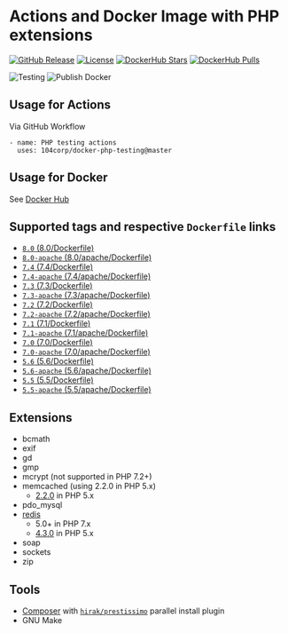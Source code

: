 # Actions and Docker Image with PHP extensions

[![GitHub Release](https://img.shields.io/github/tag/104corp/docker-php-testing.svg)](https://github.com/104corp/docker-php-testing/releases)
[![License](https://img.shields.io/badge/license-MIT-brightgreen.svg)](LICENSE)
[![DockerHub Stars](https://img.shields.io/docker/stars/104corp/php-testing.svg)](https://hub.docker.com/r/104corp/php-testing/)
[![DockerHub Pulls](https://img.shields.io/docker/pulls/104corp/php-testing.svg)](https://hub.docker.com/r/104corp/php-testing/)

![Testing](https://github.com/104corp/docker-php-testing/workflows/Testing/badge.svg)
![Publish Docker](https://github.com/104corp/docker-php-testing/workflows/Publish%20Docker/badge.svg)

## Usage for Actions

Via GitHub Workflow

```
- name: PHP testing actions
  uses: 104corp/docker-php-testing@master
```

## Usage for Docker

See [Docker Hub](https://hub.docker.com/r/104corp/php-testing/)

## Supported tags and respective `Dockerfile` links

* [`8.0` (8.0/Dockerfile)](https://github.com/104corp/docker-php-testing/blob/master/8.0/Dockerfile)
* [`8.0-apache` (8.0/apache/Dockerfile)](https://github.com/104corp/docker-php-testing/blob/master/8.0/apache/Dockerfile)
* [`7.4` (7.4/Dockerfile)](https://github.com/104corp/docker-php-testing/blob/master/7.4/Dockerfile)
* [`7.4-apache` (7.4/apache/Dockerfile)](https://github.com/104corp/docker-php-testing/blob/master/7.4/apache/Dockerfile)
* [`7.3` (7.3/Dockerfile)](https://github.com/104corp/docker-php-testing/blob/master/7.3/Dockerfile)
* [`7.3-apache` (7.3/apache/Dockerfile)](https://github.com/104corp/docker-php-testing/blob/master/7.3/apache/Dockerfile)
* [`7.2` (7.2/Dockerfile)](https://github.com/104corp/docker-php-testing/blob/master/7.2/Dockerfile)
* [`7.2-apache` (7.2/apache/Dockerfile)](https://github.com/104corp/docker-php-testing/blob/master/7.2/apache/Dockerfile)
* [`7.1` (7.1/Dockerfile)](https://github.com/104corp/docker-php-testing/blob/master/7.1/Dockerfile)
* [`7.1-apache` (7.1/apache/Dockerfile)](https://github.com/104corp/docker-php-testing/blob/master/7.1/apache/Dockerfile)
* [`7.0` (7.0/Dockerfile)](https://github.com/104corp/docker-php-testing/blob/master/7.0/Dockerfile)
* [`7.0-apache` (7.0/apache/Dockerfile)](https://github.com/104corp/docker-php-testing/blob/master/7.0/apache/Dockerfile)
* [`5.6` (5.6/Dockerfile)](https://github.com/104corp/docker-php-testing/blob/master/5.6/Dockerfile)
* [`5.6-apache` (5.6/apache/Dockerfile)](https://github.com/104corp/docker-php-testing/blob/master/5.6/apache/Dockerfile)
* [`5.5` (5.5/Dockerfile)](https://github.com/104corp/docker-php-testing/blob/master/5.5/Dockerfile)
* [`5.5-apache` (5.5/apache/Dockerfile)](https://github.com/104corp/docker-php-testing/blob/master/5.5/apache/Dockerfile)

## Extensions

* bcmath
* exif
* gd
* gmp
* mcrypt (not supported in PHP 7.2+)
* memcached (using 2.2.0 in PHP 5.x)
  + [2.2.0](https://pecl.php.net/package/memcached/2.2.0) in PHP 5.x
* pdo_mysql
* [redis](https://pecl.php.net/package/redis)
  + 5.0+ in PHP 7.x
  + [4.3.0](https://pecl.php.net/package/redis/4.3.0) in PHP 5.x
* soap
* sockets
* zip

## Tools

* [Composer](https://getcomposer.org/) with [`hirak/prestissimo`](https://github.com/hirak/prestissimo) parallel install plugin
* GNU Make

